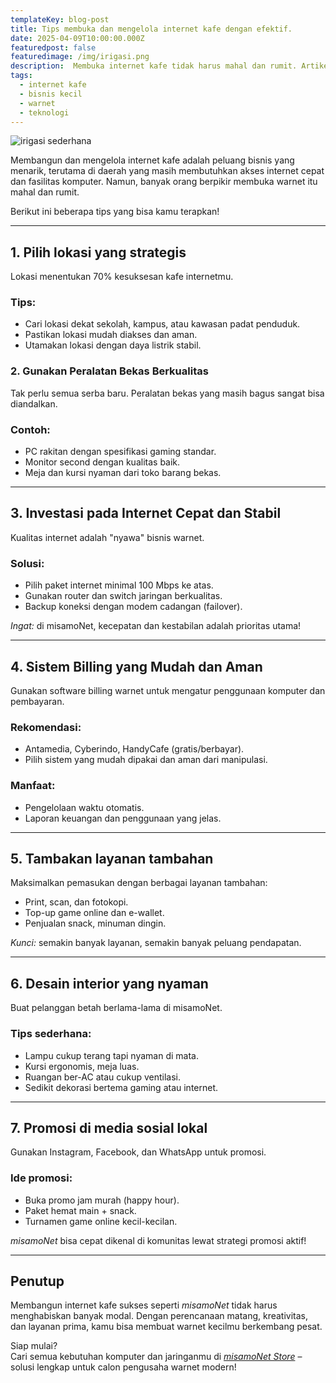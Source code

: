 ```yaml
---
templateKey: blog-post
title: Tips membuka dan mengelola internet kafe dengan efektif.
date: 2025-04-09T10:00:00.000Z  
featuredpost: false
featuredimage: /img/irigasi.png
description:  Membuka internet kafe tidak harus mahal dan rumit. Artikel ini membahas berbagai tips sederhana namun efektif untuk membangun dan mengelola internet kafe misamoNet, khususnya bagi pemula.
tags:
  - internet kafe 
  - bisnis kecil
  - warnet
  - teknologi 
---
```

![irigasi sederhana](/img/irigasi.png)

Membangun dan mengelola internet kafe adalah peluang bisnis yang menarik, terutama di daerah yang masih membutuhkan akses internet cepat dan fasilitas komputer. Namun, banyak orang berpikir membuka warnet itu mahal dan rumit.

Berikut ini beberapa tips yang bisa kamu terapkan!

---

## 1. Pilih lokasi yang strategis

Lokasi menentukan 70% kesuksesan kafe internetmu.

### Tips:
- Cari lokasi dekat sekolah, kampus, atau kawasan padat penduduk.
- Pastikan lokasi mudah diakses dan aman.
- Utamakan lokasi dengan daya listrik stabil.

### 2. Gunakan Peralatan Bekas Berkualitas

Tak perlu semua serba baru. Peralatan bekas yang masih bagus sangat bisa diandalkan.
### Contoh:
- PC rakitan dengan spesifikasi gaming standar.
- Monitor second dengan kualitas baik.
- Meja dan kursi nyaman dari toko barang bekas.

---

## 3. Investasi pada Internet Cepat dan Stabil

Kualitas internet adalah "nyawa" bisnis warnet.

### Solusi:
- Pilih paket internet minimal 100 Mbps ke atas.
- Gunakan router dan switch jaringan berkualitas.
- Backup koneksi dengan modem cadangan (failover).

*Ingat:* di misamoNet, kecepatan dan kestabilan adalah prioritas utama!

---

## 4. Sistem Billing yang Mudah dan Aman

Gunakan software billing warnet untuk mengatur penggunaan komputer dan pembayaran.

### Rekomendasi:
- Antamedia, Cyberindo, HandyCafe (gratis/berbayar).
- Pilih sistem yang mudah dipakai dan aman dari manipulasi.

### Manfaat:
- Pengelolaan waktu otomatis.
- Laporan keuangan dan penggunaan yang jelas.

---

## 5. Tambakan layanan tambahan 

Maksimalkan pemasukan dengan berbagai layanan tambahan:

- Print, scan, dan fotokopi.
- Top-up game online dan e-wallet.
- Penjualan snack, minuman dingin.

*Kunci:* semakin banyak layanan, semakin banyak peluang pendapatan.

---

## 6. Desain interior yang nyaman

Buat pelanggan betah berlama-lama di misamoNet.

### Tips sederhana:
- Lampu cukup terang tapi nyaman di mata.
- Kursi ergonomis, meja luas.
- Ruangan ber-AC atau cukup ventilasi.
- Sedikit dekorasi bertema gaming atau internet.

---

## 7. Promosi di media sosial lokal

Gunakan Instagram, Facebook, dan WhatsApp untuk promosi.

### Ide promosi:
- Buka promo jam murah (happy hour).
- Paket hemat main + snack.
- Turnamen game online kecil-kecilan.

*misamoNet* bisa cepat dikenal di komunitas lewat strategi promosi aktif!

---

## Penutup

Membangun internet kafe sukses seperti *misamoNet* tidak harus menghabiskan banyak modal. Dengan perencanaan matang, kreativitas, dan layanan prima, kamu bisa membuat warnet kecilmu berkembang pesat.

Siap mulai?  
Cari semua kebutuhan komputer dan jaringanmu di [*misamoNet Store*](https://misamonet.id) – solusi lengkap untuk calon pengusaha warnet modern!


